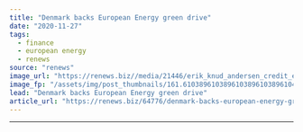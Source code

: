 ```yaml
---
title: "Denmark backs European Energy green drive"
date: "2020-11-27"
tags: 
  - finance
  - european energy
  - renews
source: "renews"
image_url: "https://renews.biz//media/21446/erik_knud_andersen_credit_european_energy.jpg?mode=crop&width=770&heightratio=0.6103896103896103896103896104&slimmage=true"
image_fp: "/assets/img/post_thumbnails/161.6103896103896103896103896104&slimmage=true"
lead: "Denmark backs European Energy green drive"
article_url: "https://renews.biz/64776/denmark-backs-european-energy-green-drive/"
---
```


---

